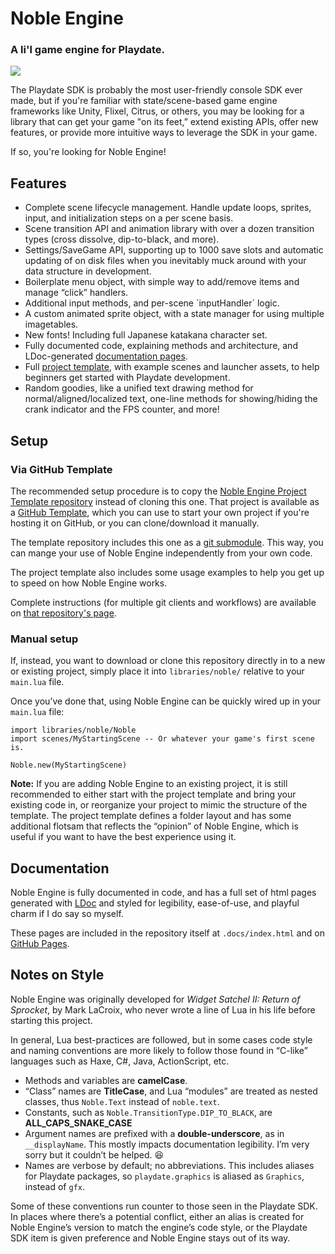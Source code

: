 Noble Engine
============
### A li'l game engine for Playdate.

![](README.gif)

The Playdate SDK is probably the most user-friendly console SDK ever made, but if you're familiar with state/scene-based game engine frameworks like Unity, Flixel, Citrus, or others, you may be looking for a library that can get your game "on its feet,” extend existing APIs, offer new features, or provide more intuitive ways to leverage the SDK in your game.

If so, you're looking for Noble Engine!

Features
--------
-   Complete scene lifecycle management. Handle update loops, sprites, input, and initialization steps on a per scene basis.
-   Scene transition API and animation library with over a dozen transition types (cross dissolve, dip-to-black, and more).
-   Settings/SaveGame API, supporting up to 1000 save slots and automatic updating of on disk files when you inevitably muck around with your data structure in development.
-   Boilerplate menu object, with simple way to add/remove items and manage “click” handlers.
-   Additional input methods, and per-scene \`inputHandler\` logic.
-   A custom animated sprite object, with a state manager for using multiple imagetables.
-   New fonts! Including full Japanese katakana character set.
-   Fully documented code, explaining methods and architecture, and LDoc-generated [documentation pages](https://noblerobot.github.io/NobleEngine).
-   Full [project template](https://github.com/NobleRobot/NobleEngine-ProjectTemplate), with example scenes and launcher assets, to help beginners get started with Playdate development.
-   Random goodies, like a unified text drawing method for normal/aligned/localized text, one-line methods for showing/hiding the crank indicator and the FPS counter, and more!

Setup
-----

### Via GitHub Template
The recommended setup procedure is to copy the [Noble Engine Project Template repository](https://github.com/NobleRobot/NobleEngine-ProjectTemplate) instead of cloning this one. That project is available as a [GitHub Template](https://github.blog/2019-06-06-generate-new-repositories-with-repository-templates/), which you can use to start your own project if you're hosting it on GitHub, or you can clone/download it manually.

The template repository includes this one as a [git submodule](https://www.atlassian.com/git/tutorials/git-submodule). This way, you can mange your use of Noble Engine independently from your own code.

The project template also includes some usage examples to help you get up to speed on how Noble Engine works.

Complete instructions (for multiple git clients and workflows) are available on [that repository's page](https://github.com/NobleRobot/NobleEngine-ProjectTemplate).

### Manual setup
If, instead, you want to download or clone this repository directly in to a new or existing project, simply place it into `libraries/noble/` relative to your `main.lua` file.

Once you’ve done that, using Noble Engine can be quickly wired up in your `main.lua` file:

~~~~~~~~~~~~~~~~~~~~~~~~~~~~~~~~~~~~~~~~~~~~~~~~~~~~~~~~~~~~~~~~~~~~~~~~~~~~~~~~
import libraries/noble/Noble
import scenes/MyStartingScene -- Or whatever your game's first scene is.

Noble.new(MyStartingScene)
~~~~~~~~~~~~~~~~~~~~~~~~~~~~~~~~~~~~~~~~~~~~~~~~~~~~~~~~~~~~~~~~~~~~~~~~~~~~~~~~

**Note:** If you are adding Noble Engine to an existing project, it is still recommended to either start with the project template and bring your existing code in, or reorganize your project to mimic the structure of the template. The project template defines a folder layout and has some additional flotsam that reflects the “opinion” of Noble Engine, which is useful if you want to have the best experience using it.

Documentation
-------------
Noble Engine is fully documented in code, and has a full set of html pages generated with [LDoc](https://github.com/lunarmodules/LDoc) and styled for legibility, ease-of-use, and playful charm if I do say so myself.

These pages are included in the repository itself at `.docs/index.html` and on [GitHub Pages](https://noblerobot.github.io/NobleEngine).

Notes on Style
--------------
Noble Engine was originally developed for _Widget Satchel II: Return of Sprocket_, by Mark LaCroix, who never wrote a line of Lua in his life before starting this project.

In general, Lua best-practices are followed, but in some cases code style and naming conventions are more likely to follow those found in “C-like” languages such as Haxe, C\#, Java, ActionScript, etc.

-   Methods and variables are **camelCase**.
-   “Class” names are **TitleCase**, and Lua “modules” are treated as nested classes, thus `Noble.Text` instead of `noble.text`.
-   Constants, such as `Noble.TransitionType.DIP_TO_BLACK`, are **ALL_CAPS_SNAKE_CASE**
-   Argument names are prefixed with a **double-underscore**, as in `__displayName`. This mostly impacts documentation legibility. I’m very sorry but it couldn’t be helped. 😆
-   Names are verbose by default; no abbreviations. This includes aliases for Playdate packages, so `playdate.graphics` is aliased as `Graphics`, instead of `gfx`.

Some of these conventions run counter to those seen in the Playdate SDK. In places where there’s a potential conflict, either an alias is created for Noble Engine’s version to match the engine’s code style, or the Playdate SDK item is given preference and Noble Engine stays out of its way.
